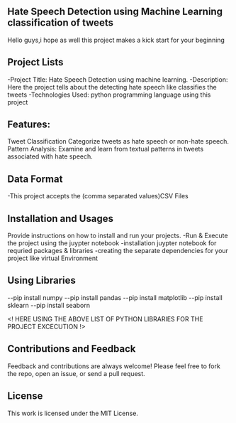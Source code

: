 ## Hate Speech Detection using Machine Learning classification of tweets
 Hello guys,i hope as well this project makes a kick start for your beginning

## Project Lists
-Project Title: Hate Speech Detection using machine learning.
-Description: Here the project tells about the detecting hate speech like classifies the tweets
-Technologies Used: python programming language using this project

## Features:
Tweet Classification Categorize tweets as hate speech or non-hate speech.
Pattern Analysis: Examine and learn from textual patterns in tweets associated with hate speech.

## Data Format
-This project accepts the (comma separated values)CSV Files

## Installation and Usages
Provide instructions on how to install and run your projects. 
-Run & Execute the project using the juypter notebook
-installation juypter notebook for requried packages & libraries
-creating the separate dependencies for your project like virtual Environment

## Using Libraries
--pip install numpy
--pip install pandas
--pip install matplotlib
--pip install sklearn
--pip install seaborn

<! HERE USING THE ABOVE LIST OF PYTHON LIBRARIES FOR THE PROJECT EXCECUTION !>

## Contributions and Feedback
Feedback and contributions are always welcome! Please feel free to fork the repo, open an issue, or send a pull request.

## License
This work is licensed under the MIT License.





